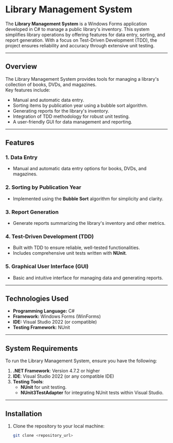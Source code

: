 # **Library Management System**

The **Library Management System** is a Windows Forms application developed in C# to manage a public library's inventory. This system simplifies library operations by offering features for data entry, sorting, and report generation. With a focus on Test-Driven Development (TDD), the project ensures reliability and accuracy through extensive unit testing.

---

## **Overview**

The Library Management System provides tools for managing a library's collection of books, DVDs, and magazines.  
Key features include:  
- Manual and automatic data entry.  
- Sorting items by publication year using a bubble sort algorithm.  
- Generating reports for the library's inventory.  
- Integration of TDD methodology for robust unit testing.  
- A user-friendly GUI for data management and reporting.

---

## **Features**

### 1. **Data Entry**  
- Manual and automatic data entry options for books, DVDs, and magazines.  

### 2. **Sorting by Publication Year**  
- Implemented using the **Bubble Sort** algorithm for simplicity and clarity.  

### 3. **Report Generation**  
- Generate reports summarizing the library's inventory and other metrics.  

### 4. **Test-Driven Development (TDD)**  
- Built with TDD to ensure reliable, well-tested functionalities.  
- Includes comprehensive unit tests written with **NUnit**.  

### 5. **Graphical User Interface (GUI)**  
- Basic and intuitive interface for managing data and generating reports.

---

## **Technologies Used**

- **Programming Language:** C#  
- **Framework:** Windows Forms (WinForms)  
- **IDE:** Visual Studio 2022 (or compatible)  
- **Testing Framework:** NUnit  

---

## **System Requirements**

To run the Library Management System, ensure you have the following:  

1. **.NET Framework**: Version 4.7.2 or higher  
2. **IDE**: Visual Studio 2022 (or any compatible IDE)  
3. **Testing Tools**:  
   - **NUnit** for unit testing.  
   - **NUnit3TestAdapter** for integrating NUnit tests within Visual Studio.  

---

## **Installation**

1. Clone the repository to your local machine:  
   ```bash
   git clone <repository_url>
